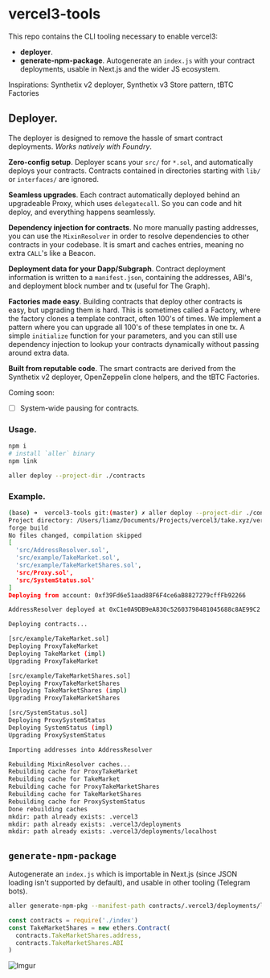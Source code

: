 vercel3-tools
=============

This repo contains the CLI tooling necessary to enable vercel3:

 * **deployer**.
 * **generate-npm-package**. Autogenerate an `index.js` with your contract deployments, usable in Next.js and the wider JS ecosystem.

Inspirations: Synthetix v2 deployer, Synthetix v3 Store pattern, tBTC Factories

## Deployer.

The deployer is designed to remove the hassle of smart contract deployments. _Works natively with Foundry_.

**Zero-config setup**. Deployer scans your `src/` for `*.sol`, and automatically deploys your contracts. Contracts contained in directories starting with `lib/` or `interfaces/` are ignored.

**Seamless upgrades**. Each contract automatically deployed behind an upgradeable Proxy, which uses `delegatecall`. So you can code and hit deploy, and everything happens seamlessly.

**Dependency injection for contracts**. No more manually pasting addresses, you can use the `MixinResolver` in order to resolve dependencies to other contracts in your codebase. It is smart and caches entries, meaning no extra `CALL`'s like a Beacon.

**Deployment data for your Dapp/Subgraph**. Contract deployment information is written to a `manifest.json`, containing the addresses, ABI's, and deployment block number and tx (useful for The Graph).

**Factories made easy**. Building contracts that deploy other contracts is easy, but upgrading them is hard. This is sometimes called a Factory, where the factory clones a template contract, often 100's of times. We implement a pattern where you can upgrade all 100's of these templates in one tx. A simple `initialize` function for your parameters, and you can still use dependency injection to lookup your contracts dynamically without passing around extra data.

**Built from reputable code**. The smart contracts are derived from the Synthetix v2 deployer, OpenZeppelin clone helpers, and the tBTC Factories.

Coming soon:

 - [ ] System-wide pausing for contracts.

### Usage.

```sh
npm i
# install `aller` binary
npm link

aller deploy --project-dir ./contracts
```

### Example.

```sh
(base) ➜  vercel3-tools git:(master) ✗ aller deploy --project-dir ./contracts
Project directory: /Users/liamz/Documents/Projects/vercel3/take.xyz/vercel3-tools/contracts
forge build
No files changed, compilation skipped
[
  'src/AddressResolver.sol',
  'src/example/TakeMarket.sol',
  'src/example/TakeMarketShares.sol',
  'src/Proxy.sol',
  'src/SystemStatus.sol'
]
Deploying from account: 0xf39Fd6e51aad88F6F4ce6aB8827279cffFb92266

AddressResolver deployed at 0xC1e0A9DB9eA830c52603798481045688c8AE99C2

Deploying contracts...

[src/example/TakeMarket.sol]
Deploying ProxyTakeMarket
Deploying TakeMarket (impl)
Upgrading ProxyTakeMarket

[src/example/TakeMarketShares.sol]
Deploying ProxyTakeMarketShares
Deploying TakeMarketShares (impl)
Upgrading ProxyTakeMarketShares

[src/SystemStatus.sol]
Deploying ProxySystemStatus
Deploying SystemStatus (impl)
Upgrading ProxySystemStatus

Importing addresses into AddressResolver

Rebuilding MixinResolver caches...
Rebuilding cache for ProxyTakeMarket
Rebuilding cache for TakeMarket
Rebuilding cache for ProxyTakeMarketShares
Rebuilding cache for TakeMarketShares
Rebuilding cache for ProxySystemStatus
Done rebuilding caches
mkdir: path already exists: .vercel3
mkdir: path already exists: .vercel3/deployments
mkdir: path already exists: .vercel3/deployments/localhost
```

## `generate-npm-package`

Autogenerate an `index.js` which is importable in Next.js (since JSON loading isn't supported by default), and usable in other tooling (Telegram bots).

```sh
aller generate-npm-pkg --manifest-path contracts/.vercel3/deployments/localhost/manifest.json --out index.js
```

```js
const contracts = require('./index')
const TakeMarketShares = new ethers.Contract(
  contracts.TakeMarketShares.address, 
  contracts.TakeMarketShares.ABI
)
```

![Imgur](https://imgur.com/MwcEVbR)